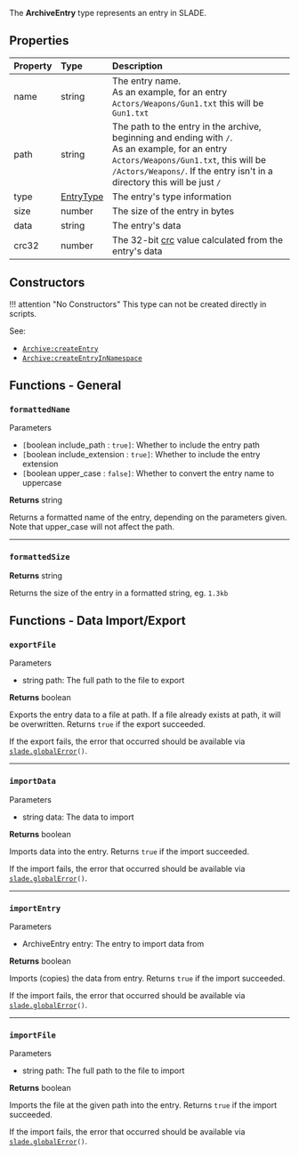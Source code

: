 The **ArchiveEntry** type represents an entry in SLADE.

## Properties

| Property | Type | Description |
|:---------|:-----|:------------|
<prop class="ro">name</prop> | <type>string</type> | The entry name.<br/>As an example, for an entry `Actors/Weapons/Gun1.txt` this will be `Gun1.txt`
<prop class="ro">path</prop> | <type>string</type> | The path to the entry in the archive, beginning and ending with `/`.<br/>As an example, for an entry `Actors/Weapons/Gun1.txt`, this will be `/Actors/Weapons/`. If the entry isn't in a directory this will be just `/`
<prop class="ro">type</prop> | <type>[EntryType](EntryType.md)</type> | The entry's type information
<prop class="ro">size</prop> | <type>number</type> | The size of the entry in bytes
<prop class="ro">data</prop> | <type>string</type> | The entry's data
<prop class="ro">crc32</prop> | <type>number</type> | The 32-bit [crc](https://en.wikipedia.org/wiki/Cyclic_redundancy_check) value calculated from the entry's data

## Constructors

!!! attention "No Constructors"
    This type can not be created directly in scripts.

<listhead>See:</listhead>

* <code>[Archive:createEntry](Archive.md#createentry)</code>
* <code>[Archive:createEntryInNamespace](Archive.md#createentryinnamespace)</code>

## Functions - General

### `formattedName`

<listhead>Parameters</listhead>

* `[`<type>boolean</type> <arg>include_path</arg> : `true]`: Whether to include the entry path
* `[`<type>boolean</type> <arg>include_extension</arg> : `true]`: Whether to include the entry extension
* `[`<type>boolean</type> <arg>upper_case</arg> : `false]`: Whether to convert the entry name to uppercase

**Returns** <type>string</type>

Returns a formatted name of the entry, depending on the parameters given. Note that <arg>upper_case</arg> will not affect the path.

---
### `formattedSize`

**Returns** <type>string</type>

Returns the size of the entry in a formatted string, eg. `1.3kb`

## Functions - Data Import/Export

### `exportFile`

<listhead>Parameters</listhead>

* <type>string</type> <arg>path</arg>: The full path to the file to export

**Returns** <type>boolean</type>

Exports the entry data to a file at <arg>path</arg>. If a file already exists at <arg>path</arg>, it will be overwritten. Returns `true` if the export succeeded.

If the export fails, the error that occurred should be available via <code>[slade.globalError](../Namespaces/App.md#globalerror)()</code>.

---
### `importData`

<listhead>Parameters</listhead>

* <type>string</type> <arg>data</arg>: The data to import

**Returns** <type>boolean</type>

Imports <arg>data</arg> into the entry. Returns `true` if the import succeeded.

If the import fails, the error that occurred should be available via <code>[slade.globalError](../Namespaces/App.md#globalerror)()</code>.

---
### `importEntry`

<listhead>Parameters</listhead>

* <type>ArchiveEntry</type> <arg>entry</arg>: The entry to import data from

**Returns** <type>boolean</type>

Imports (copies) the data from <arg>entry</arg>. Returns `true` if the import succeeded.

If the import fails, the error that occurred should be available via <code>[slade.globalError](../Namespaces/App.md#globalerror)()</code>.

---
### `importFile`

<listhead>Parameters</listhead>

* <type>string</type> <arg>path</arg>: The full path to the file to import

**Returns** <type>boolean</type>

Imports the file at the given <arg>path</arg> into the entry. Returns `true` if the import succeeded.

If the import fails, the error that occurred should be available via <code>[slade.globalError](../Namespaces/App.md#globalerror)()</code>.

